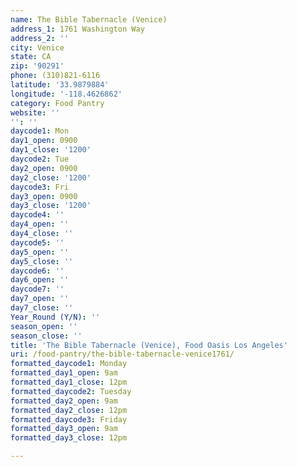 ```yaml
---
name: The Bible Tabernacle (Venice)
address_1: 1761 Washington Way
address_2: ''
city: Venice
state: CA
zip: '90291'
phone: (310)821-6116
latitude: '33.9879884'
longitude: '-118.4626862'
category: Food Pantry
website: ''
'': ''
daycode1: Mon
day1_open: 0900
day1_close: '1200'
daycode2: Tue
day2_open: 0900
day2_close: '1200'
daycode3: Fri
day3_open: 0900
day3_close: '1200'
daycode4: ''
day4_open: ''
day4_close: ''
daycode5: ''
day5_open: ''
day5_close: ''
daycode6: ''
day6_open: ''
daycode7: ''
day7_open: ''
day7_close: ''
Year_Round (Y/N): ''
season_open: ''
season_close: ''
title: 'The Bible Tabernacle (Venice), Food Oasis Los Angeles'
uri: /food-pantry/the-bible-tabernacle-venice1761/
formatted_daycode1: Monday
formatted_day1_open: 9am
formatted_day1_close: 12pm
formatted_daycode2: Tuesday
formatted_day2_open: 9am
formatted_day2_close: 12pm
formatted_daycode3: Friday
formatted_day3_open: 9am
formatted_day3_close: 12pm

---
```

